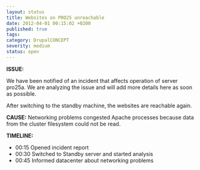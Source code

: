 ```yaml
---
layout: status
title: Websites on PRO25 unreachable
date: 2012-04-01 00:15:02 +0200
published: true
tags: 
category: DrupalCONCEPT
severity: medium
status: open
---
```


**ISSUE:** 

We have been notified of an incident that affects operation of server pro25a. We are analyzing the issue and will add more details here as soon as possible.

After switching to the standby machine, the websites are reachable again.

**CAUSE:** Networking problems congested Apache processes because data from the cluster filesystem could not be read.

**TIMELINE:**

* 00:15 Opened incident report
* 00:30 Switched to Standby server and started analysis
* 00:45 Informed datacenter about networking problems
